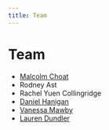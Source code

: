 ```yaml
---
title: Team
---
```

 

# Team

* [Malcolm Choat](/malcolm)
* Rodney Ast
* Rachel Yuen Collingridge
* [Daniel Hanigan](/daniel) 
* [Vanessa Mawby](/vanessa)
* [Lauren Dundler](/lauren) 
